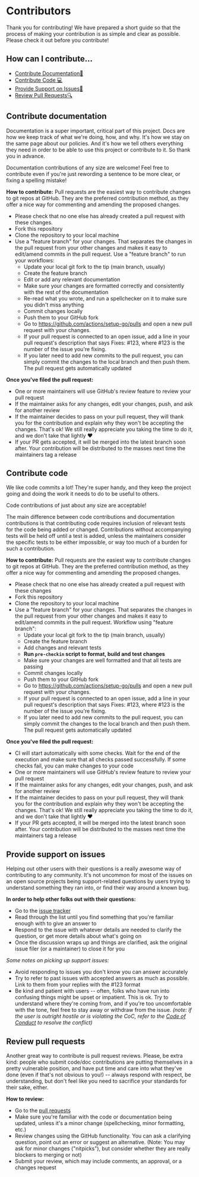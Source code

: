 # Contributors
Thank you for contributing! 
We have prepared a short guide so that the process of making your contribution is as simple and clear as possible. Please check it out before you contribute!
##  How can I contribute...
 * [Contribute Documentation:green_book:](#contribute-documentation)
 * [Contribute Code :computer:](#contribute-code)
 * [Provide Support on Issues:pencil:](#provide-support-on-issues)
 * [Review Pull Requests:mag:](#review-pull-requests)
  
 ## Contribute documentation 
Documentation is a super important, critical part of this project. Docs are how we keep track of what we're doing, how, and why. It's how we stay on the same page about our policies. And it's how we tell others everything they need in order to be able to use this project  or contribute to it. So thank you in advance.

Documentation contributions of any size are welcome! Feel free to contribute even if you're just rewording a sentence to be more clear, or fixing a spelling mistake!

**How to contribute:** 
Pull requests are the easiest way to contribute changes to git repos at GitHub. They are the preferred contribution method, as they offer a nice way for commenting and amending the proposed changes.

 - Please check that no one else has already created a pull request with these changes.
 - Fork this repository
 - Clone the repository to your local machine
 - Use a "feature branch" for your changes. That separates the changes in the pull request from your other changes and makes it easy to edit/amend commits in the pull request. Use a "feature branch" to run your workflows:
	- Update your local git fork to the tip (main branch, usually)
	- Create the feature branch
	- Edit or add any relevant documentation
    - Make sure your changes are formatted correctly and consistently with the rest of the documentation
     - Re-read what you wrote, and run a spellchecker on it to make sure you didn't miss anything
	- Commit changes locally
	- Push them to your GitHub fork
	- Go to https://github.com/actions/setup-go/pulls and open a new pull request with your changes.
	- If your pull request is connected to an open issue, add a line in your pull request's description that says Fixes: #123, where #123 is the number of the issue you're fixing.
	- If you later need to add new commits to the pull request, you can simply commit the changes to the local branch and then push them. The pull request gets automatically updated
	
**Once you've filed the pull request:**
 - One or more maintainers will use GitHub's review feature to review your pull request
  - If the maintainer asks for any changes, edit your changes, push, and ask for another review
  - If the maintainer decides to pass on your pull request, they will thank you for the
   contribution and explain why they won't be accepting the changes. That's ok! We still really appreciate you taking the time to do it, and we don't take that lightly :heart:
   - If your PR gets accepted, it will be merged into the latest branch soon after. Your contribution will be distributed to the masses next time the maintainers tag a release
  
## Contribute code

We like code commits a lot! They're super handy, and they keep the project going and doing the work it needs to do to be useful to others.

Code contributions of just about any size are acceptable!

The main difference between code contributions and documentation contributions is that contributing code requires inclusion of relevant tests for the code being added or changed. Contributions without accompanying tests will be held off until a test is added, unless the maintainers consider the specific tests to be either impossible, or way too much of a burden for such a contribution.

**How to contribute:** 
Pull requests are the easiest way to contribute changes to git repos at GitHub. They are the preferred contribution method, as they offer a nice way for commenting and amending the proposed changes.

- Please check that no one else has already created a pull request with these changes
- Fork this repository
- Clone the repository to your local machine
- Use a "feature branch" for your changes. That separates the changes in the pull request from your other changes and makes it easy to edit/amend commits in the pull request. Workflow using "feature branch":
	- Update your local git fork to the tip (main branch, usually)
	- Create the feature branch
	- Add changes and relevant tests
    - **Run `pre-checkin` script to format, build and test changes**
    - Make sure your changes are well formatted and that all tests are passing
	- Commit changes locally
	- Push them to your GitHub fork
	- Go to https://github.com/actions/setup-go/pulls and open a new pull request with your changes.
	- If your pull request is connected to an open issue, add a line in your pull request's description that says Fixes: #123, where #123 is the number of the issue you're fixing.
	- If you later need to add new commits to the pull request, you can simply commit the changes to the local branch and then push them. The pull request gets automatically updated

**Once you've filed the pull request:**
  - CI will start automatically with some checks. Wait for the end of the execution and make sure that all checks passed successfully. If some checks fail, you can make changes to your code
 - One or more maintainers will use GitHub's review feature to review your pull request
  - If the maintainer asks for any changes, edit your changes, push, and ask for another review
  - If the maintainer decides to pass on your pull request, they will thank you for the
   contribution and explain why they won't be accepting the changes. That's ok! We still really appreciate you taking the time to do it, and we don't take that lightly :heart:
   - If your PR gets accepted, it will be merged into the latest branch soon after. Your contribution will be distributed to the masses next time the maintainers tag a release
 
 ## Provide support on issues

Helping out other users with their questions is a really awesome way of contributing to any community. It's not uncommon for most of the issues on an open source projects being support-related questions by users trying to understand something they ran into, or find their way around a known bug.

**In order to help other folks out with their questions:**

 - Go to the [issue tracker](https://github.com/actions/setup-go/issues)
 - Read through the list until you find something that you're familiar enough with to give an answer to 
 - Respond to the issue with whatever details are needed to clarify the question, or get more details about  what's going on
 - Once the discussion wraps up and things are clarified, ask the original issue filer (or a maintainer) to close it for you

*Some notes on picking up support issues:*

 - Avoid responding to issues you don't know you can answer accurately
 - Try to refer to past issues with accepted answers as much as possible. Link to them from your replies with the #123 format
 - Be kind and patient with users -- often, folks who have run into confusing things might be upset or impatient. This is ok. Try to understand where they're coming from, and if you're too uncomfortable with the tone, feel free to stay away or withdraw from the issue. *(note: if the user is outright hostile or is violating the CoC, refer to the [Code of Conduct](https://github.com/actions/setup-go/blob/main/CODE_OF_CONDUCT.md) to resolve the conflict)*

## Review pull requests

Another great way to contribute is pull request reviews. Please, be extra kind: people who submit code/doc contributions are putting themselves in a pretty vulnerable position, and have put time and care into what they've done (even if that's not obvious to you!) -- always respond with respect, be understanding, but don't feel like you need to sacrifice your standards for their sake, either. 

**How to review:**
 - Go to the [pull requests](https://github.com/actions/setup-go/pulls)
 - Make sure you're familiar with the code or documentation being updated, unless it's a minor change (spellchecking, minor formatting, etc.)
- Review changes using the GitHub functionality. You can ask a clarifying question, point out an error or suggest an alternative. (Note: You may ask for minor changes ("nitpicks"), but consider whether they are really blockers to merging or not)
- Submit your review, which may include comments, an approval, or a changes request